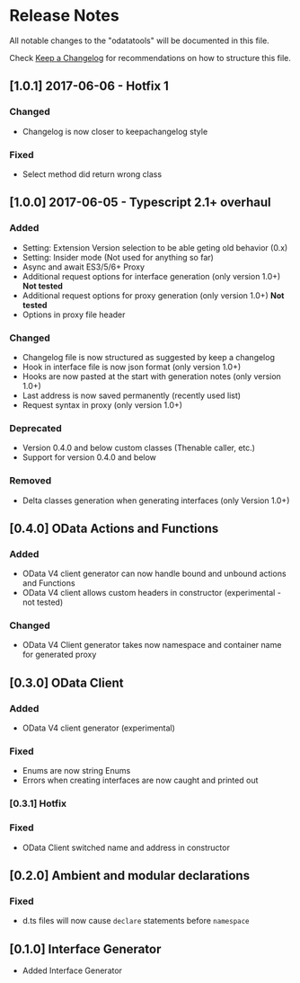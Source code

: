 # Release Notes

All notable changes to the "odatatools" will be documented in this file.

Check [Keep a Changelog](http://keepachangelog.com/) for recommendations on how to structure this file.

## [1.0.1] 2017-06-06 - Hotfix 1

### Changed

* Changelog is now closer to keepachangelog style

### Fixed

* Select method did return wrong class

## [1.0.0] 2017-06-05 - Typescript 2.1+ overhaul

### Added

* Setting: Extension Version selection to be able geting old behavior (0.x)
* Setting: Insider mode (Not used for anything so far)
* Async and await ES3/5/6+ Proxy
* Additional request options for interface generation (only version 1.0+) **Not tested**
* Additional request options for proxy generation (only version 1.0+) **Not tested**
* Options in proxy file header

### Changed

* Changelog file is now structured as suggested by keep a changelog
* Hook in interface file is now json format (only version 1.0+)
* Hooks are now pasted at the start with generation notes (only version 1.0+)
* Last address is now saved permanently (recently used list)
* Request syntax in proxy (only version 1.0+)

### Deprecated

* Version 0.4.0 and below custom classes (Thenable caller, etc.)
* Support for version 0.4.0 and below

### Removed

* Delta classes generation when generating interfaces (only Version 1.0+)

## [0.4.0] OData Actions and Functions

### Added

* OData V4 client generator can now handle bound and unbound actions and Functions
* OData V4 client allows custom headers in constructor (experimental - not tested)

### Changed

* OData V4 Client generator takes now namespace and container name for generated proxy

## [0.3.0] OData Client

### Added

* OData V4 client generator (experimental)

### Fixed

* Enums are now string Enums
* Errors when creating interfaces are now caught and printed out

### [0.3.1] Hotfix

### Fixed

* OData Client switched name and address in constructor

## [0.2.0] Ambient and modular declarations

### Fixed

* d.ts files will now cause `declare` statements before `namespace`

## [0.1.0] Interface Generator

* Added Interface Generator